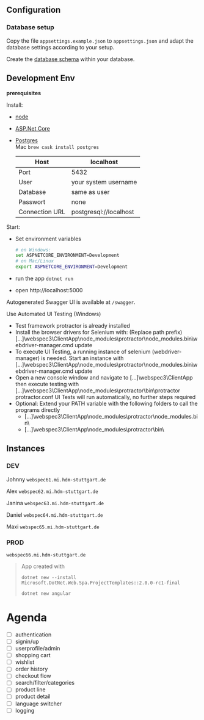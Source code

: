 ## Configuration

### Database setup

Copy the file `appsettings.example.json` to `appsettings.json` and adapt the database settings according to your setup.

Create the [database schema](Doc/Schema.sql) within your database.

## Development Env

**prerequisites**

Install:

- [node](https://nodejs.org/en/download/)

- [ASP.Net Core](https://www.microsoft.com/net/download/macos)

- [Postgres](https://www.postgresql.org)  
  Mac `brew cask install postgres`  

  | Host           | localhost              |
  | -------------- | ---------------------- |
  | Port           | 5432                   |
  | User           | your system username   |
  | Database       | same as user           |
  | Passwort       | none                   |
  | Connection URL | postgresql://localhost |



Start:

- Set environment variables

  ```bash
  # on Windows:
  set ASPNETCORE_ENVIRONMENT=Development
  # on Mac/Linux
  export ASPNETCORE_ENVIRONMENT=Development 
  ```

- run the app `dotnet run`

- open http://localhost:5000


Autogenerated Swagger UI is available at `/swagger`.

Use Automated UI Testing (Windows)

- Test framework protractor is already installed
- Install the browser drivers for Selenium with: (Replace path prefix)
  [...]\webspec3\ClientApp\node_modules\protractor\node_modules\.bin\webdriver-manager.cmd update
- To execute UI Testing, a running instance of selenium (webdriver-manager) is needed. Start an instance with
  [...]\webspec3\ClientApp\node_modules\protractor\node_modules\.bin\webdriver-manager.cmd update
- Open a new console window and navigate to [...]\webspec3\ClientApp then execute testing with 
  [...]\webspec3\ClientApp\node_modules\protractor\bin\protractor protractor.conf
  UI Tests will run automatically, no further steps required
- Optional: Extend your PATH variable with the following folders to call the programs directly
  - [...]\webspec3\ClientApp\node_modules\protractor\node_modules\.bin\
  - [...]\webspec3\ClientApp\node_modules\protractor\bin\

## Instances

### DEV

Johnny `webspec61.mi.hdm-stuttgart.de` 

Alex `webspec62.mi.hdm-stuttgart.de` 

Janina `webspec63.mi.hdm-stuttgart.de` 

Daniel `webspec64.mi.hdm-stuttgart.de` 

Maxi `webspec65.mi.hdm-stuttgart.de` 

### PROD 
`webspec66.mi.hdm-stuttgart.de`



> App created with
>
> `dotnet new --install Microsoft.DotNet.Web.Spa.ProjectTemplates::2.0.0-rc1-final`
>
> `dotnet new angular`



# Agenda

- [ ] authentication
- [ ] signin/up
- [ ] userprofile/admin
- [ ] shopping cart
- [ ] wishlist
- [ ] order history
- [ ] checkout flow
- [ ] search/filter/categories
- [ ] product line
- [ ] product detail
- [ ] language switcher
- [ ] logging